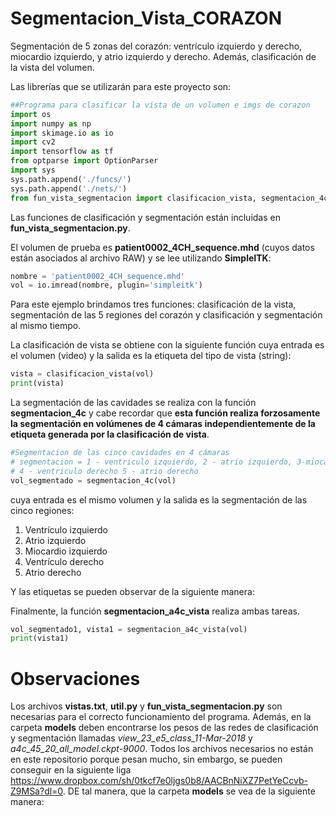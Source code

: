 # Segmentacion_Vista_CORAZON
Segmentación de 5 zonas del corazón: ventrículo izquierdo y derecho, miocardio izquierdo, y atrio izquierdo y derecho. Además, clasificación de la vista del volumen.

Las librerías que se utilizarán para este proyecto son:

```python
##Programa para clasificar la vista de un volumen e imgs de corazon
import os
import numpy as np
import skimage.io as io
import cv2
import tensorflow as tf
from optparse import OptionParser
import sys
sys.path.append('./funcs/')
sys.path.append('./nets/')
from fun_vista_segmentacion import clasificacion_vista, segmentacion_4c, segmentacion_a4c_vista
```
Las funciones de clasificación y segmentación están incluidas en **fun_vista_segmentacion.py**.

El volumen de prueba es **patient0002_4CH_sequence.mhd** (cuyos datos están asociados al archivo RAW) y se lee utilizando **SimpleITK**:

```python
nombre = 'patient0002_4CH_sequence.mhd'
vol = io.imread(nombre, plugin='simpleitk')
```

Para este ejemplo brindamos tres funciones: clasificación de la vista, segmentación de las 5 regiones del corazón y clasificación y segmentación al mismo tiempo.

La clasificación de vista se obtiene con la siguiente función cuya entrada es el volumen (video) y la salida es la etiqueta del tipo de vista (string):
```python
vista = clasificacion_vista(vol)
print(vista)
```
La segmentación de las cavidades se realiza con la función **segmentacion_4c** y cabe recordar que **esta función realiza forzosamente la segmentación en volúmenes de 4 cámaras independientemente de la etiqueta generada por la clasificación de vista**.

```python
#Segmentacion de las cinco cavidades en 4 cámaras
# segmentacion = 1 - ventriculo izquierdo, 2 - atrio izquierdo, 3-miocardio izquierdo
# 4 - ventriculo derecho 5 - atrio derecho
vol_segmentado = segmentacion_4c(vol)
```
cuya entrada es el mismo volumen y la salida es la segmentación de las cinco regiones:

1. Ventrículo izquierdo
2. Atrio izquierdo
3. Miocardio izquierdo
4. Ventrículo derecho
5. Atrio derecho

Y las etiquetas se pueden observar de la siguiente manera:


Finalmente, la función **segmentacion_a4c_vista** realiza ambas tareas.

```python
vol_segmentado1, vista1 = segmentacion_a4c_vista(vol)
print(vista1)
```

# Observaciones

Los archivos **vistas.txt**, **util.py** y **fun_vista_segmentacion.py** son necesarias para el correcto funcionamiento del programa.
Además, en la carpeta **models** deben encontrarse los pesos de las redes de clasificación y segmentación llamadas *view_23_e5_class_11-Mar-2018* y *a4c_45_20_all_model.ckpt-9000*. Todos los archivos necesarios no están en este repositorio porque pesan mucho, sin embargo, se pueden conseguir en la siguiente liga https://www.dropbox.com/sh/0tkcf7e0ljgs0b8/AACBnNiXZ7PetYeCcvb-Z9MSa?dl=0. DE tal manera, que la carpeta **models** se vea de la siguiente manera:




